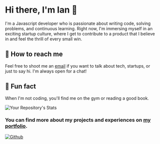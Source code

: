 # Hi there, I'm Ian 👋

I'm a Javascript developer who is passionate about writing code, solving problems, and continuous learning. Right now, I'm immersing myself in an exciting startup culture, where I get to contribute to a product that I believe in and feel the thrill of every small win.

## 🤝 How to reach me

Feel free to shoot me an [email](mailto:ianduhamelhayes@gmail.com) if you want to talk about tech, startups, or just to say hi. I'm always open for a chat!

## 🎯 Fun fact

When I'm not coding, you'll find me on the gym or reading a good book.

![Your Repository's Stats](https://github-readme-stats.vercel.app/api?username=ianduha13&show_icons=true&theme=dark)

### You can find more about my projects and experiences on [my portfolio](https://www.ianduhamel.vercel.app/).
[![Github](https://img.shields.io/github/followers/Ianduha13?label=follow&style=social)](https://github.com/Ianduha13)
